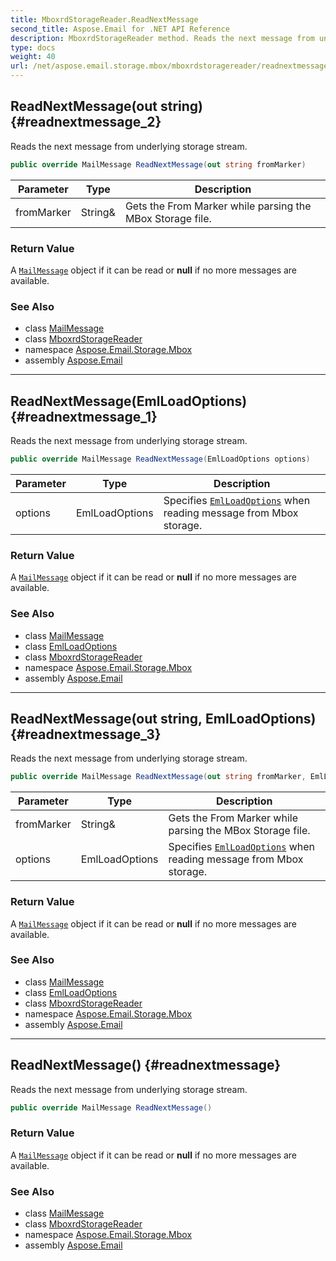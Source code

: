 ```yaml
---
title: MboxrdStorageReader.ReadNextMessage
second_title: Aspose.Email for .NET API Reference
description: MboxrdStorageReader method. Reads the next message from underlying storage stream
type: docs
weight: 40
url: /net/aspose.email.storage.mbox/mboxrdstoragereader/readnextmessage/
---
```

## ReadNextMessage(out string) {#readnextmessage_2}

Reads the next message from underlying storage stream.

```csharp
public override MailMessage ReadNextMessage(out string fromMarker)
```

| Parameter | Type | Description |
| --- | --- | --- |
| fromMarker | String& | Gets the From Marker while parsing the MBox Storage file. |

### Return Value

A [`MailMessage`](../../../aspose.email/mailmessage/) object if it can be read or **null** if no more messages are available.

### See Also

* class [MailMessage](../../../aspose.email/mailmessage/)
* class [MboxrdStorageReader](../)
* namespace [Aspose.Email.Storage.Mbox](../../mboxrdstoragereader/)
* assembly [Aspose.Email](../../../)

---

## ReadNextMessage(EmlLoadOptions) {#readnextmessage_1}

Reads the next message from underlying storage stream.

```csharp
public override MailMessage ReadNextMessage(EmlLoadOptions options)
```

| Parameter | Type | Description |
| --- | --- | --- |
| options | EmlLoadOptions | Specifies [`EmlLoadOptions`](../../../aspose.email/emlloadoptions/) when reading message from Mbox storage. |

### Return Value

A [`MailMessage`](../../../aspose.email/mailmessage/) object if it can be read or **null** if no more messages are available.

### See Also

* class [MailMessage](../../../aspose.email/mailmessage/)
* class [EmlLoadOptions](../../../aspose.email/emlloadoptions/)
* class [MboxrdStorageReader](../)
* namespace [Aspose.Email.Storage.Mbox](../../mboxrdstoragereader/)
* assembly [Aspose.Email](../../../)

---

## ReadNextMessage(out string, EmlLoadOptions) {#readnextmessage_3}

Reads the next message from underlying storage stream.

```csharp
public override MailMessage ReadNextMessage(out string fromMarker, EmlLoadOptions options)
```

| Parameter | Type | Description |
| --- | --- | --- |
| fromMarker | String& | Gets the From Marker while parsing the MBox Storage file. |
| options | EmlLoadOptions | Specifies [`EmlLoadOptions`](../../../aspose.email/emlloadoptions/) when reading message from Mbox storage. |

### Return Value

A [`MailMessage`](../../../aspose.email/mailmessage/) object if it can be read or **null** if no more messages are available.

### See Also

* class [MailMessage](../../../aspose.email/mailmessage/)
* class [EmlLoadOptions](../../../aspose.email/emlloadoptions/)
* class [MboxrdStorageReader](../)
* namespace [Aspose.Email.Storage.Mbox](../../mboxrdstoragereader/)
* assembly [Aspose.Email](../../../)

---

## ReadNextMessage() {#readnextmessage}

Reads the next message from underlying storage stream.

```csharp
public override MailMessage ReadNextMessage()
```

### Return Value

A [`MailMessage`](../../../aspose.email/mailmessage/) object if it can be read or **null** if no more messages are available.

### See Also

* class [MailMessage](../../../aspose.email/mailmessage/)
* class [MboxrdStorageReader](../)
* namespace [Aspose.Email.Storage.Mbox](../../mboxrdstoragereader/)
* assembly [Aspose.Email](../../../)


